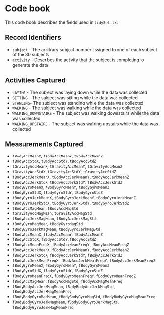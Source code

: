 # Code book

This code book describes the fields used in `tidySet.txt`

## Record Identifiers

* `subject` - The arbitrary subject number assigned to one of each subject of the 30 subjects
* `activity` - Describes the activity that the subject is completing to generate the data

## Activities Captured
* `LAYING` - The subject was laying down while the data was collected
* `SITTING` - The subject was sitting while the data was collected
* `STANDING`- The subject was standing  while the data was collected
* `WALKING` - The subject was walking while the data was collected
* `WALKING_DOWNSTAIRS` - The subject was walking downstairs while the data was collected
* `WALKING_UPSTAIRS` - The subject was walking upstairs while the data was collected

## Measurements Captured
* `tBodyAccMeanX`, `tBodyAccMeanY`, `tBodyAccMeanZ`
* `tBodyAccStdX`, `tBodyAccStdY`, `tBodyAccStdZ`
* `tGravityAccMeanX`, `tGravityAccMeanY`, `tGravityAccMeanZ`
* `tGravityAccStdX`, `tGravityAccStdY`, `tGravityAccStdZ`
* `tBodyAccJerkMeanX`, `tBodyAccJerkMeanY`, `tBodyAccJerkMeanZ`
* `tBodyAccJerkStdX`, `tBodyAccJerkStdY`, `tBodyAccJerkStdZ`
* `tBodyGyroMeanX`, `tBodyGyroMeanY`, `tBodyGyroMeanZ`
* `tBodyGyroStdX`, `tBodyGyroStdY`, `tBodyGyroStdZ`
* `tBodyGyroJerkMeanX`, `tBodyGyroJerkMeanY`, `tBodyGyroJerkMeanZ`
* `tBodyGyroJerkStdX`, `tBodyGyroJerkStdY`, `tBodyGyroJerkStdZ`
* `tBodyAccMagMean`, `tBodyAccMagStd`
* `tGravityAccMagMean`, `tGravityAccMagStd`
* `tBodyAccJerkMagMean`, `tBodyAccJerkMagStd`
* `tBodyGyroMagMean`, `tBodyGyroMagStd`
* `tBodyGyroJerkMagMean`, `tBodyGyroJerkMagStd`
* `fBodyAccMeanX`, `fBodyAccMeanY`, `fBodyAccMeanZ`
* `fBodyAccStdX`, `fBodyAccStdY`, `fBodyAccStdZ`
* `fBodyAccMeanFreqX`, `fBodyAccMeanFreqY`, `fBodyAccMeanFreqZ`
* `fBodyAccJerkMeanX`, `fBodyAccJerkMeanY`, `fBodyAccJerkMeanZ`
* `fBodyAccJerkStdX`, `fBodyAccJerkStdY`, `fBodyAccJerkStdZ`
* `fBodyAccJerkMeanFreqX`, `fBodyAccJerkMeanFreqY`, `fBodyAccJerkMeanFreqZ`
* `fBodyGyroMeanX`, `fBodyGyroMeanY`, `fBodyGyroMeanZ`
* `fBodyGyroStdX`, `fBodyGyroStdY`, `fBodyGyroStdZ`
* `fBodyGyroMeanFreqX`, `fBodyGyroMeanFreqY`, `fBodyGyroMeanFreqZ`
* `fBodyAccMagMean`, `fBodyAccMagStd`, `fBodyAccMagMeanFreq`
* `fBodyBodyAccJerkMagMean`, `fBodyBodyAccJerkMagStd`, `fBodyBodyAccJerkMagMeanFreq`
* `fBodyBodyGyroMagMean`, `fBodyBodyGyroMagStd`, `fBodyBodyGyroMagMeanFreq`
* `fBodyBodyGyroJerkMagMean`, `fBodyBodyGyroJerkMagStd`, `fBodyBodyGyroJerkMagMeanFreq`
